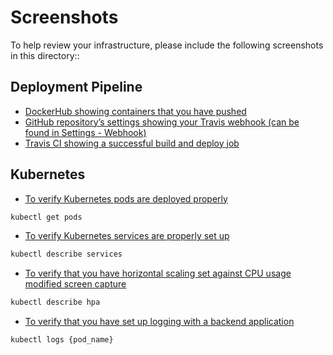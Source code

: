# Screenshots
To help review your infrastructure, please include the following screenshots in this directory::

## Deployment Pipeline
* [DockerHub showing containers that you have pushed](https://github.com/rrprajiv/udagram-microservice/blob/main/screenshots/exhibit-1-dockerhub-images.jpg)
* [GitHub repository’s settings showing your Travis webhook (can be found in Settings - Webhook)](https://github.com/rrprajiv/udagram-microservice/blob/main/screenshots/exhibit-2b-travis-github-integration.jpg)
* [Travis CI showing a successful build and deploy job](https://github.com/rrprajiv/udagram-microservice/blob/main/screenshots/exhibit-2a-travis-build-history.jpg)

## Kubernetes
* [To verify Kubernetes pods are deployed properly](https://github.com/rrprajiv/udagram-microservice/blob/main/screenshots/exhibit-4-get-pods.jpg)
```bash
kubectl get pods
```
* [To verify Kubernetes services are properly set up](https://github.com/rrprajiv/udagram-microservice/blob/main/screenshots/exhibit-3-deployments.jpg)
```bash
kubectl describe services
```
* [To verify that you have horizontal scaling set against CPU usage](https://github.com/rrprajiv/udagram-microservice/blob/main/screenshots/exhibit-8-describe-hpa.jpg)
  [modified screen capture](https://github.com/rrprajiv/udagram-microservice/blob/main/screenshots/exhibit-11-describe-hpa.jpg)
```bash
kubectl describe hpa
```
* [To verify that you have set up logging with a backend application](https://github.com/rrprajiv/udagram-microservice/blob/main/screenshots/exhibit-9-backend-logs.jpg)
```bash
kubectl logs {pod_name}
```
